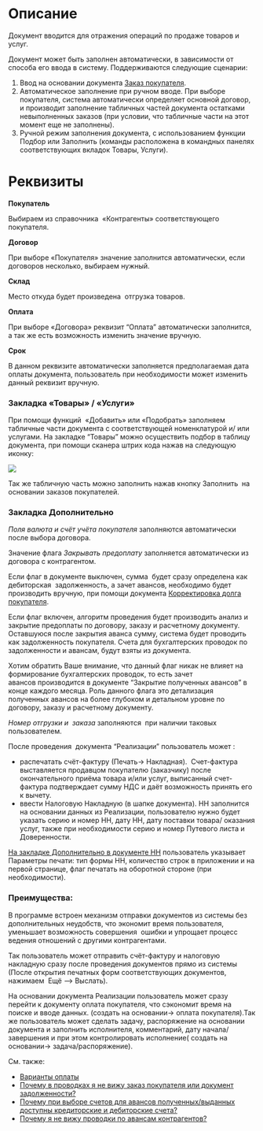 # **Описание**

Документ вводится для отражения операций по продаже товаров и услуг.

Документ может быть заполнен автоматически, в зависимости от способа его ввода в систему. Поддерживаются следующие сценарии:

1.  Ввод на основании документа [Заказ покупателя](/d/SalesOrder).
2.  Автоматическое заполнение при ручном вводе. При выборе покупателя, система автоматически определяет основной договор, и производит заполнение табличных частей документа остатками невыполненных заказов (при условии, что табличные части на этот момент еще не заполнены).
3.  Ручной режим заполнения документа, с использованием функции Подбор или Заполнить (команды расположена в командных панелях соответствующих вкладок Товары, Услуги).

# **Реквизиты**

**Покупатель**

Выбираем из справочника  «Контрагенты» соответствующего покупателя.

**Договор**

При выборе «Покупателя» значение заполнится автоматически, если договоров несколько, выбираем нужный.

**Склад**

Место откуда будет произведена  отгрузка товаров.

**Оплата**

При выборе «Договора» реквизит “Оплата” автоматически заполнится, а так же есть возможность изменить значение вручную.

**Срок**

В данном реквизите автоматически заполняется предполагаемая дата оплаты документа, пользователь при необходимости может изменить данный реквизит вручную.

### **Закладка «Товары» / «Услуги»**

При помощи функций  «Добавить» или «Подобрать» заполняем табличные части документа с соответствующей номенклатурой и/ или услугами. На закладке “Товары” можно осуществить подбор в таблицу документа, при помощи сканера штрих кода нажав на следующую иконку:

![](/img/2018_09_27_09_17_414.png)

Так же табличную часть можно заполнить нажав кнопку Заполнить  на основании заказов покупателей.

### **Закладка Дополнительно**

_Поля валюта и счёт учёта покупателя_ заполняются автоматически после выбора договора.

Значение флага _Закрывать предоплату_ заполняется автоматически из договора с контрагентом.

Если флаг в документе выключен, сумма  будет сразу определена как дебиторская  задолженность, а зачет авансов, необходимо будет производить вручную, при помощи документа [Корректировка долга покупателя](/d/AdjustDebts).

Если флаг включен, алгоритм проведения будет производить анализ и закрытие предоплаты по договору, заказу и расчетному документу. Оставшуюся после закрытия аванса сумму, система будет проводить как задолженность покупателя. Счета для бухгалтерских проводок по задолженности и авансам, будут взяты из документа.

Хотим обратить Ваше внимание, что данный флаг никак не влияет на формирование бухгалтерских проводок, то есть зачет авансов производится в документе “Закрытие полученных авансов” в конце каждого месяца. Роль данного флага это детализация полученных авансов на более глубоком и детальном уровне по договору, заказу и расчетному документу.

_Номер отгрузки и  заказа_ заполняются  при наличии таковых пользователем.

После проведения  документа “Реализации” пользователь может :

*   распечатать счёт-фактуру (Печать-> Накладная).  Счет-фактура выставляется продавцом покупателю (заказчику) после окончательного приёма товара и/или услуг, выписанный счет-фактура подтверждает сумму НДС и даёт возможность принять его к вычету.
*   ввести Налоговую Накладную (в шапке документа). НН заполнится на основании данных из Реализации, пользователю нужно будет указать серию и номер НН, дату НН, дату поставки товара/ оказания услуг, также при необходимости серию и номер Путевого листа и Доверенности.

<u>На закладке Дополнительно в документе НН</u> пользователь указывает Параметры печати: тип формы НН, количество строк в приложении и на первой странице, флаг печатать на оборотной стороне (при необходимости).

### **Преимущества:**

В программе встроен механизм отправки документов из системы без дополнительных неудобств, что экономит время пользователя, уменьшает возможность совершения  ошибки и упрощает процесс ведения отношений с другими контрагентами.

Так пользователь может отправить счёт-фактуру и налоговую накладную сразу после проведения документов прямо из системы (После открытия печатных форм соответствующих документов, нажимаем  Ещё --> Выслать).

На основании документа Реализации пользователь может сразу перейти к документу оплата покупателя, что сэкономит время на поиске и вводе данных. (создать на основании→ оплата покупателя).Так же пользователь может сделать задачу, распоряжение на основании документа и заполнить исполнителя, комментарий, дату начала/завершения и при этом контролировать исполнение( создать на основании→ задача/распоряжение).

См. также:

*   [Варианты оплаты](/c/PaymentOptions)
*   [Почему в проводках я не вижу заказ покупателя или документ задолженности?](/faq#WhereAreDetails)
*   [Почему при выборе счетов для авансов полученных/выданных доступны кредиторские и дебиторские счета?](/faq#AdvanceAccounts)
*   [Почему я не вижу проводки по авансам контрагентов?](/faq#WhereIsAdvance)